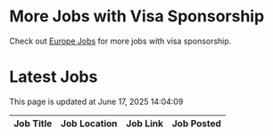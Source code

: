 # More Jobs with Visa Sponsorship

Check out [Europe Jobs](https://github.com/sureshparimi/europejobs#latest-jobs) for more jobs with visa sponsorship.

# Latest Jobs

This page is updated at June 17, 2025 14:04:09

| Job Title | Job Location | Job Link | Job Posted |
| --- | --- | --- | --- |
